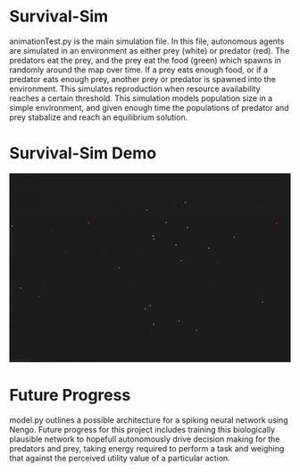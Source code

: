 # Survival-Sim
animationTest.py is the main simulation file.  In this file, autonomous agents are simulated in an environment as either prey (white) or predator (red).  The predators eat the prey, and the prey eat the food (green) which spawns in randomly around the map over time. If a prey eats enough food, or if a predator eats enough prey, another prey or predator is spawned into the environment.  This simulates reproduction when resource availability reaches a certain threshold.  This simulation models population size in a simple environment, and given enough time the populations of predator and prey stabalize and reach an equilibrium solution.  

# Survival-Sim Demo
![](https://github.com/nick-pellegrin/Survival-Sim/blob/main/sim_demoGIF.gif)  

# Future Progress
model.py outlines a possible architecture for a spiking neural network using Nengo.  Future progress for this project includes training this biologically plausible network to hopefull autonomously drive decision making for the predators and prey, taking energy required to perform a task and weighing that against the perceived utility value of a particular action.
